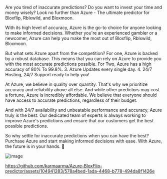 Are you tired of inaccurate predictions? Do you want to invest your time and money wisely? Look no further than Azure - The ultimate predictor for Bloxflip, Rblxwild, and Bloxmoon.

With its high level of accuracy, Azure is the go-to choice for anyone looking to make informed decisions. Whether you're an experienced gambler or a newcomer, Azure can help you make the most out of Bloxflip, Rblxwild, Bloxmoon.

But what sets Azure apart from the competition? For one, Azure is backed by a robust database. This means that you can rely on Azure to provide you with the most accurate predictions possible. For Two, Azure has a high accuracy of 80% To 99.8%. 3. Azure Updates every single day. 4. 24/7 Hosting, 24/7 Support ready to help you!

At Azure, we believe in quality over quantity. That's why we prioritize accuracy and reliability above all else. And while other predictors may cost a fortune, Azure is incredibly affordable. We believe that everyone should have access to accurate predictions, regardless of their budget.

And with 24/7 availability and unbeatable performance and accuracy, Azure truly is the best. Our dedicated team of experts is always working to improve Azure's predictions and ensure that our customers get the best possible predictions.

So why settle for inaccurate predictions when you can have the best? Purchase Azure and start making informed decisions with ease. With Azure, the future is in your hands. 🔮

![image](https://github.com/karmaarma/Azure-BloxFlip-predictor/assets/104941283/cd017812-b8c9-4109-ab38-7920a8c1980e)

https://github.com/karmaarma/Azure-BloxFlip-predictor/assets/104941283/578a4bed-1ada-4468-b778-494da8f1426e

